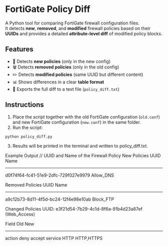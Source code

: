 # FortiGate Policy Diff

A Python tool for comparing FortiGate firewall configuration files.  
It detects **new**, **removed**, and **modified** firewall policies based on their **UUIDs** and provides a detailed **attribute-level diff** of modified policy blocks.

## Features
- 🔎 Detects **new policies** (only in the new config)  
- 🗑️ Detects **removed policies** (only in the old config)  
- ✏️ Detects **modified policies** (same UUID but different content)  
- 📊 Shows differences in a clear **table format**  
- 📝 Exports the full diff to a text file (`policy_diff.txt`)  

## Instructions
1. Place the script together with the old FortiGate configuration (`old.conf`) and new FortiGate configuration (`new.conf`) in the same folder.  
2. Run the script:  

```bash
python policy_diff.py
```
3. Results will be printed in the terminal and written to policy_diff.txt.

Example Output // UUID and Name of the Firewall Policy
New Policies
UUID                                   Name
------------------------------------  ---------------
d0f74f64-fc41-51e9-2dfc-729f027e9979  Allow_DNS

Removed Policies
UUID                                   Name
------------------------------------  ---------------
a9c12b73-8d11-4f5d-bc24-12f4e98e10ab  Block_FTP

Changed Policies
UUID: e3f21d54-7b29-4c1d-8f6a-91b4d23a87ef (Web_Access)

Field     Old        New
--------  ---------  ---------
action    deny       accept
service   HTTP       HTTP,HTTPS

